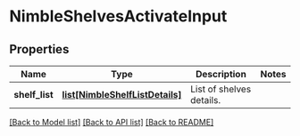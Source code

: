 # NimbleShelvesActivateInput

## Properties
Name | Type | Description | Notes
------------ | ------------- | ------------- | -------------
**shelf_list** | [**list[NimbleShelfListDetails]**](NimbleShelfListDetails.md) | List of shelves details. | 

[[Back to Model list]](../README.md#documentation-for-models) [[Back to API list]](../README.md#documentation-for-api-endpoints) [[Back to README]](../README.md)


